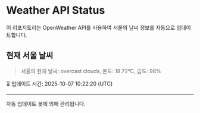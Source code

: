 
# Weather API Status

이 리포지토리는 OpenWeather API를 사용하여 서울의 날씨 정보를 자동으로 업데이트합니다.

## 현재 서울 날씨
> 서울의 현재 날씨: overcast clouds, 온도: 18.72°C, 습도: 98%

⏳ 업데이트 시간: 2025-10-07 10:22:20 (UTC)

---
자동 업데이트 봇에 의해 관리됩니다.
